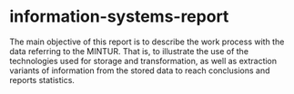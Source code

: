 # information-systems-report
The main objective of this report is to describe the work process with the data referring to the MINTUR. That is, to illustrate the use of the technologies used for storage and transformation, as well as extraction variants of information from the stored data to reach conclusions and reports statistics.
